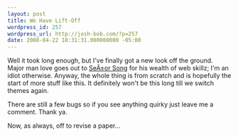 ```yaml
---
layout: post
title: We Have Lift-Off
wordpress_id: 257
wordpress_url: http://josh-bob.com/?p=257
date: 2008-04-22 18:31:31.000000000 -05:00
---
```

Well it took long enough, but I've finally got a new look off the ground. Major man love goes out to <a href="http://www.bluekardia.com">SeÃ±or Song</a> for his wealth of web skillz; I'm an idiot otherwise. Anyway, the whole thing is from scratch and is hopefully the start of more stuff like this. It definitely won't be this long till we switch themes again.

There are still a few bugs so if you see anything quirky just leave me a comment. Thank ya.

Now, as always, off to revise a paper...
